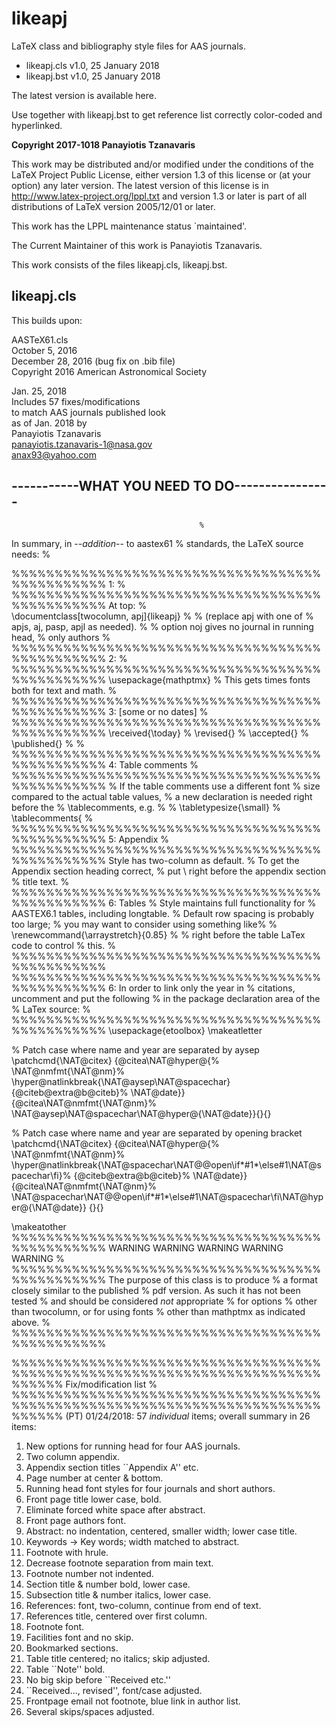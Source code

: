 # likeapj
 LaTeX class and bibliography style files for AAS journals.
 
 - likeapj.cls v1.0, 25 January 2018
 - likeapj.bst v1.0, 25 January 2018
 
 
 The latest version is available here.

 Use together with likeapj.bst to get reference list
 correctly color-coded and hyperlinked.

 **Copyright 2017-1018 Panayiotis Tzanavaris**

 This work may be distributed and/or modified under the
 conditions of the LaTeX Project Public License, either version 1.3
 of this license or (at your option) any later version.
 The latest version of this license is in
   http://www.latex-project.org/lppl.txt
 and version 1.3 or later is part of all distributions of LaTeX
 version 2005/12/01 or later.

 This work has the LPPL maintenance status `maintained'.
 
 The Current Maintainer of this work is Panayiotis Tzanavaris.

 This work consists of the files likeapj.cls, likeapj.bst.
 
 
 ## likeapj.cls
 This builds upon:

 AASTeX61.cls                                  
 October 5, 2016                               
 December 28, 2016 (bug fix on .bib file)      
 Copyright 2016 American Astronomical Society  
 

 Jan. 25, 2018                                                   
 Includes 57 fixes/modifications                                 
 to match AAS journals published look                            
 as of Jan. 2018 by                                              
 Panayiotis Tzanavaris                                           
 panayiotis.tzanavaris-1@nasa.gov                                
 anax93@yahoo.com                                                

                                              
## -----------WHAT YOU NEED TO DO----------------
                                              %
In summary, in --*addition*-- to aastex61     %
standards, the LaTeX source needs:            %

%%%%%%%%%%%%%%%%%%%%%%%%%%%%%%%%%%%%%%%%%%%%%%%
1:                                            %
%%%%%%%%%%%%%%%%%%%%%%%%%%%%%%%%%%%%%%%%%%%%%%%
At top:                                       %      
\documentclass[twocolumn, apj]{likeapj}       %
                                              %
(replace apj with one of                      %
 apjs, aj, pasp, apjl as needed).             %
                                              %
option noj gives no journal in running head,  %
only authors                                  %
%%%%%%%%%%%%%%%%%%%%%%%%%%%%%%%%%%%%%%%%%%%%%%%
2:                                            %
%%%%%%%%%%%%%%%%%%%%%%%%%%%%%%%%%%%%%%%%%%%%%%%
\usepackage{mathptmx}                         %
This gets times fonts both for text and math. %
%%%%%%%%%%%%%%%%%%%%%%%%%%%%%%%%%%%%%%%%%%%%%%%
3: [some or no dates]                         %
%%%%%%%%%%%%%%%%%%%%%%%%%%%%%%%%%%%%%%%%%%%%%%%
\received{\today}                             % 
\revised{}                                    %
\accepted{}                                   %
\published{}                                  %
                                              %
%%%%%%%%%%%%%%%%%%%%%%%%%%%%%%%%%%%%%%%%%%%%%%%
4: Table comments                             %
%%%%%%%%%%%%%%%%%%%%%%%%%%%%%%%%%%%%%%%%%%%%%%%
                                              %
 If the table comments use a different font   %
size compared to the actual table values,     %
a new declaration is needed right before the  %
\tablecomments, e.g.                          %
                                              %
\tabletypesize{\small}                        %
\tablecomments{                               %    
%%%%%%%%%%%%%%%%%%%%%%%%%%%%%%%%%%%%%%%%%%%%%%%
5: Appendix                                   %
%%%%%%%%%%%%%%%%%%%%%%%%%%%%%%%%%%%%%%%%%%%%%%%
 Style has two-column as default.             %
 To get the Appendix section heading correct, %
 put \\ right before the appendix section     %
 title text.                                  %
%%%%%%%%%%%%%%%%%%%%%%%%%%%%%%%%%%%%%%%%%%%%%%%
6: Tables                                     %
 Style maintains full functionality for       %
 AASTEX6.1 tables, including longtable.       %
 Default row spacing is probably too large;   %
 you may want to consider using something like%
                                              %
\renewcommand{\arraystretch}{0.85}            %
                                              %
right before the table LaTex code to control  %
this.                                         %   
%%%%%%%%%%%%%%%%%%%%%%%%%%%%%%%%%%%%%%%%%%%%%%%
%%%%%%%%%%%%%%%%%%%%%%%%%%%%%%%%%%%%%%%%%%%%%%%
6: In order to link only the year in          %
citations, uncomment and put the following    %
in the package declaration area of the        %
LaTex source:                                 %   
%%%%%%%%%%%%%%%%%%%%%%%%%%%%%%%%%%%%%%%%%%%%%%%
\usepackage{etoolbox}
\makeatletter

% Patch case where name and year are separated by aysep
\patchcmd{\NAT@citex}
  {\@citea\NAT@hyper@{%
     \NAT@nmfmt{\NAT@nm}%
     \hyper@natlinkbreak{\NAT@aysep\NAT@spacechar}{\@citeb\@extra@b@citeb}%
     \NAT@date}}
  {\@citea\NAT@nmfmt{\NAT@nm}%
   \NAT@aysep\NAT@spacechar\NAT@hyper@{\NAT@date}}{}{}

% Patch case where name and year are separated by opening bracket
\patchcmd{\NAT@citex}
  {\@citea\NAT@hyper@{%
     \NAT@nmfmt{\NAT@nm}%
     \hyper@natlinkbreak{\NAT@spacechar\NAT@@open\if*#1*\else#1\NAT@spacechar\fi}%
       {\@citeb\@extra@b@citeb}%
     \NAT@date}}
  {\@citea\NAT@nmfmt{\NAT@nm}%
   \NAT@spacechar\NAT@@open\if*#1*\else#1\NAT@spacechar\fi\NAT@hyper@{\NAT@date}}
  {}{}

  \makeatother
%%%%%%%%%%%%%%%%%%%%%%%%%%%%%%%%%%%%%%%%%%%%%%%
 WARNING WARNING WARNING WARNING WARNING      %
%%%%%%%%%%%%%%%%%%%%%%%%%%%%%%%%%%%%%%%%%%%%%%%
The purpose of this class is to produce       %
a format closely similar to the published     %
pdf version. As such it has not been tested   %
and should be considered *not* appropriate    %
for options                                   %
other than twocolumn, or for using fonts      %
other than mathptmx as indicated above.       %    
%%%%%%%%%%%%%%%%%%%%%%%%%%%%%%%%%%%%%%%%%%%%%%%

%%%%%%%%%%%%%%%%%%%%%%%%%%%%%%%%%%%%%%%%%%%%%%%%%%%%%%%%%%%%%%%%%%%%%%%%%%%%%%
 Fix/modification list                                                       %
%%%%%%%%%%%%%%%%%%%%%%%%%%%%%%%%%%%%%%%%%%%%%%%%%%%%%%%%%%%%%%%%%%%%%%%%%%%%%%
 (PT) 01/24/2018: 57 *individual* items; overall summary
 in 26 items:

1. New options for running head for four AAS journals.
2. Two column appendix.
3. Appendix section titles ``Appendix A'' etc.
4. Page number at center & bottom.
5. Running head font styles for four journals and short authors.
6. Front page title lower case, bold.
7. Eliminate forced white space after abstract.
8. Front page authors font.
9. Abstract: no indentation, centered, smaller width; lower case title.
10. Keywords → Key words; width matched to abstract.
11. Footnote with hrule.
12. Decrease footnote separation from main text.
13. Footnote number not indented.
14. Section title & number bold, lower case.
15. Subsection title & number italics, lower case.
16. References: font, two-column, continue from end of text.
17. References title, centered over first column.
18. Footnote font.
19. Facilities font and no skip.
20. Bookmarked sections.
21. Table title centered; no italics; skip adjusted.
22. Table ``Note'' bold.
23. No big skip before ``Received etc.''
24. ``Received..., revised'', font/case adjusted.
25. Frontpage email not footnote, blue link in author list.
26. Several skips/spaces adjusted.




